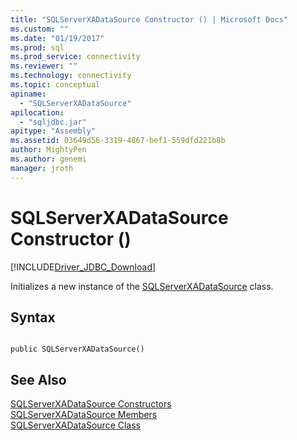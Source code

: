 ```yaml
---
title: "SQLServerXADataSource Constructor () | Microsoft Docs"
ms.custom: ""
ms.date: "01/19/2017"
ms.prod: sql
ms.prod_service: connectivity
ms.reviewer: ""
ms.technology: connectivity
ms.topic: conceptual
apiname: 
  - "SQLServerXADataSource"
apilocation: 
  - "sqljdbc.jar"
apitype: "Assembly"
ms.assetid: 03649d56-3319-4867-bef1-559dfd221b8b
author: MightyPen
ms.author: genemi
manager: jroth
---
```

# SQLServerXADataSource Constructor ()
[!INCLUDE[Driver_JDBC_Download](../../../includes/driver_jdbc_download.md)]

  Initializes a new instance of the [SQLServerXADataSource](../../../connect/jdbc/reference/sqlserverxadatasource-class.md) class.  
  
## Syntax  
  
```  
  
public SQLServerXADataSource()  
```  
  
## See Also  
 [SQLServerXADataSource Constructors](../../../connect/jdbc/reference/sqlserverxadatasource-constructors.md)   
 [SQLServerXADataSource Members](../../../connect/jdbc/reference/sqlserverxadatasource-members.md)   
 [SQLServerXADataSource Class](../../../connect/jdbc/reference/sqlserverxadatasource-class.md)  
  
  
